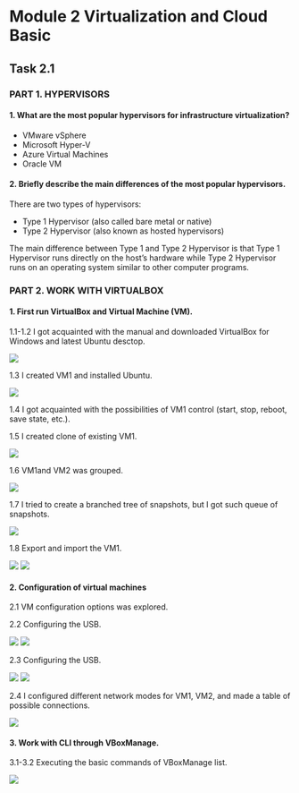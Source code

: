# Module 2 Virtualization and Cloud Basic

## Task 2.1

### PART 1. HYPERVISORS

#### 1. What are the most popular hypervisors for infrastructure virtualization?

* VMware vSphere
* Microsoft Hyper-V
* Azure Virtual Machines 
* Oracle VM

#### 2. Briefly describe the main differences of the most popular hypervisors.

There are two types of hypervisors:
* Type 1 Hypervisor (also called bare metal or native)
* Type 2 Hypervisor (also known as hosted hypervisors)

The main difference between Type 1 and Type 2 Hypervisor is that Type 1 Hypervisor runs directly on the host’s hardware while Type 2 Hypervisor runs on an operating system similar to other computer programs.

### PART 2. WORK WITH VIRTUALBOX

#### 1. First run VirtualBox and Virtual Machine (VM).

1.1-1.2 I got acquainted with the manual and downloaded VirtualBox for Windows and latest Ubuntu desctop.

<img src="https://github.com/Yuliia-Sadoma/DevOps_online_Kyiv_2020Q42021Q1/blob/main/m2/task2.1/screenshots/screen01.png?raw=true">

1.3 I created VM1 and installed Ubuntu.

<img src="https://github.com/Yuliia-Sadoma/DevOps_online_Kyiv_2020Q42021Q1/blob/main/m2/task2.1/screenshots/screen02.png?raw=true">

1.4 I got acquainted with the possibilities of VM1 control (start, stop, reboot, save state, etc.).

1.5 I created clone of existing VM1.

<img src="https://github.com/Yuliia-Sadoma/DevOps_online_Kyiv_2020Q42021Q1/blob/main/m2/task2.1/screenshots/screen03.png?raw=true">

1.6 VM1and VM2 was grouped.

<img src="https://github.com/Yuliia-Sadoma/DevOps_online_Kyiv_2020Q42021Q1/blob/main/m2/task2.1/screenshots/screen04.png?raw=true">

1.7 I tried to create a branched tree of snapshots, but I got such queue of snapshots.

<img src="https://github.com/Yuliia-Sadoma/DevOps_online_Kyiv_2020Q42021Q1/blob/main/m2/task2.1/screenshots/screen05.png?raw=true">

1.8 Export and import the VM1.

<img src="https://github.com/Yuliia-Sadoma/DevOps_online_Kyiv_2020Q42021Q1/blob/main/m2/task2.1/screenshots/screen07.png?raw=true">

<img src="https://github.com/Yuliia-Sadoma/DevOps_online_Kyiv_2020Q42021Q1/blob/main/m2/task2.1/screenshots/screen08.png?raw=true">

#### 2. Configuration of virtual machines

2.1 VM configuration options was explored.

2.2 Configuring the USB.

<img src="https://github.com/Yuliia-Sadoma/DevOps_online_Kyiv_2020Q42021Q1/blob/main/m2/task2.1/screenshots/screen10.png?raw=true">

<img src="https://github.com/Yuliia-Sadoma/DevOps_online_Kyiv_2020Q42021Q1/blob/main/m2/task2.1/screenshots/screen11.png?raw=true">

2.3 Configuring the USB.

<img src="https://github.com/Yuliia-Sadoma/DevOps_online_Kyiv_2020Q42021Q1/blob/main/m2/task2.1/screenshots/screen12.png?raw=true">

<img src="https://github.com/Yuliia-Sadoma/DevOps_online_Kyiv_2020Q42021Q1/blob/main/m2/task2.1/screenshots/screen13.png?raw=true">

2.4 I configured different network modes for VM1, VM2, and made a table of possible connections.

<img src="https://github.com/Yuliia-Sadoma/DevOps_online_Kyiv_2020Q42021Q1/blob/main/m2/task2.1/screenshots/screen14.png?raw=true">

#### 3. Work with CLI through VBoxManage.

3.1-3.2 Executing the basic commands of VBoxManage list.

<img src="https://github.com/Yuliia-Sadoma/DevOps_online_Kyiv_2020Q42021Q1/blob/main/m2/task2.1/screenshots/screen15.png?raw=true">
